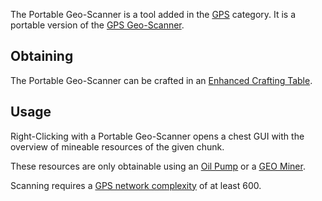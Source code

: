 The Portable Geo-Scanner is a tool added in the [GPS](https://github.com/Slimefun/Slimefun4/wiki/GPS) category. It is a portable version of the [GPS Geo-Scanner](https://github.com/Slimefun/Slimefun4/wiki/GPS-Geo-Scanner).

## Obtaining

The Portable Geo-Scanner can be crafted in an [Enhanced Crafting Table](https://github.com/Slimefun/Slimefun4/wiki/Enhanced-Crafting-Table).

## Usage

Right-Clicking with a Portable Geo-Scanner opens a chest GUI with the overview of mineable resources of the given chunk.

These resources are only obtainable using an [Oil Pump](https://github.com/Slimefun/Slimefun4/wiki/Oil-Pump) or a [GEO Miner](https://github.com/Slimefun/Slimefun4/wiki/GEO-Miner).

Scanning requires a [GPS network complexity](https://github.com/Slimefun/Slimefun4/wiki/GPS-Transmitter) of at least 600.
